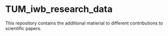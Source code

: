# TUM_iwb_research_data
This repository contains the additional matierial to different contributions to scientific papers. 
